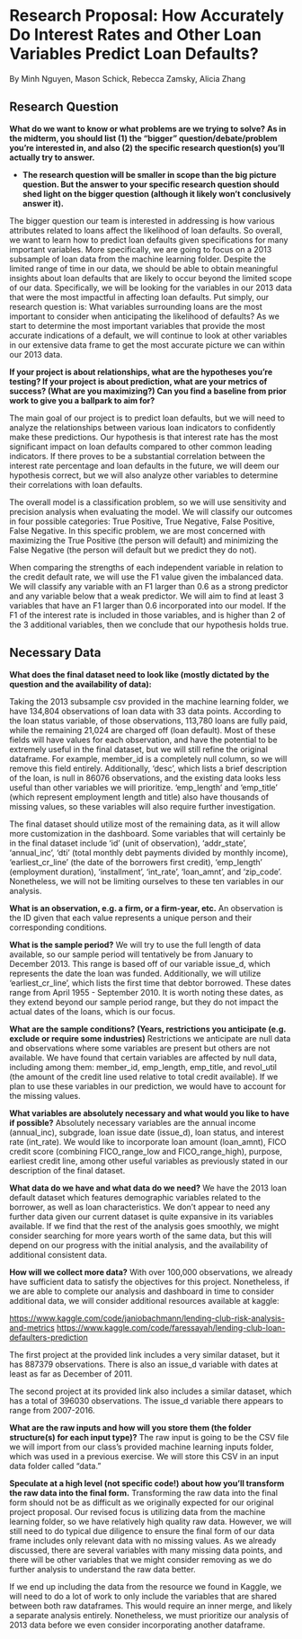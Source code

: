 # Research Proposal: How Accurately Do Interest Rates and Other Loan Variables Predict Loan Defaults?
By Minh Nguyen, Mason Schick, Rebecca Zamsky, Alicia Zhang

## Research Question

**What do we want to know or what problems are we trying to solve? As in the midterm, you should list (1) the “bigger” question/debate/problem you’re interested in, and also (2) the specific research question(s) you’ll actually try to answer.**
- **The research question will be smaller in scope than the big picture question. But the answer to your specific research question should shed light on the bigger question (although it likely won’t conclusively answer it).**

The bigger question our team is interested in addressing is how various attributes related to loans affect the likelihood of loan defaults. So overall, we want to learn how to predict loan defaults given specifications for many important variables. More specifically, we are going to focus on a 2013 subsample of loan data from the machine learning folder. Despite the limited range of time in our data, we should be able to obtain meaningful insights about loan defaults that are likely to occur beyond the limited scope of our data. Specifically, we will be looking for the variables in our 2013 data that were the most impactful in affecting loan defaults. Put simply, our research question is: What variables surrounding loans are the most important to consider when anticipating the likelihood of defaults?
As we start to determine the most important variables that provide the most accurate indications of a default, we will continue to look at other variables in our extensive data frame to get the most accurate picture we can within our 2013 data.

**If your project is about relationships, what are the hypotheses you’re testing?
If your project is about prediction, what are your metrics of success? (What are you maximizing?) Can you find a baseline from prior work to give you a ballpark to aim for?**

The main goal of our project is to predict loan defaults, but we will need to analyze the relationships between various loan indicators to confidently make these predictions. Our hypothesis is that interest rate has the most significant impact on loan defaults compared to other common leading indicators. If there proves to be a substantial correlation between the interest rate percentage and loan defaults in the future, we will deem our hypothesis correct, but we will also analyze other variables to determine their correlations with loan defaults.

The overall model is a classification problem, so we will use sensitivity and precision analysis when evaluating the model. We will classify our outcomes in four possible categories: True Positive, True Negative, False Positive, False Negative. In this specific problem, we are most concerned with maximizing the True Positive (the person will default) and minimizing the False Negative (the person will default but we predict they do not). 

When comparing the strengths of each independent variable in relation to the credit default rate, we will use the F1 value given the imbalanced data. We will classify any variable with an F1 larger than 0.6 as a strong predictor and any variable below that a weak predictor. We will aim to find at least 3 variables that have an F1 larger than 0.6 incorporated into our model. If the F1 of the interest rate is included in those variables, and is higher than 2 of the 3 additional variables, then we conclude that our hypothesis holds true. 

## Necessary Data

**What does the final dataset need to look like (mostly dictated by the question and the availability of data):**

Taking the 2013 subsample csv provided in the machine learning folder, we have 134,804 observations of loan data with 33 data points. According to the loan status variable, of those observations, 113,780 loans are fully paid, while the remaining 21,024 are charged off (loan default). Most of these fields will have values for each observation, and have the potential to be extremely useful in the final dataset, but we will still refine the original dataframe. For example, member_id is a completely null column, so we will remove this field entirely. Additionally, ‘desc’, which lists a brief description of the loan, is null in 86076 observations, and the existing data looks less useful than other variables we will prioritize. ‘emp_length’ and ‘emp_title’ (which represent employment length and title) also have thousands of missing values, so these variables will also require further investigation.

The final dataset should utilize most of the remaining data, as it will allow more customization in the dashboard. Some variables that will certainly be in the final dataset include ‘id’ (unit of observation), ‘addr_state’, ‘annual_inc’, ‘dti’ (total monthly debt payments divided by monthly income), ‘earliest_cr_line’ (the date of the borrowers first credit), ‘emp_length’ (employment duration), ‘installment’, ‘int_rate’, ‘loan_amnt’, and ‘zip_code’. Nonetheless, we will not be limiting ourselves to these ten variables in our analysis.

**What is an observation, e.g. a firm, or a firm-year, etc.**
An observation is the ID given that each value represents a unique person and their corresponding conditions.

**What is the sample period?**
We will try to use the full length of data available, so our sample period will tentatively be from January to December 2013. This range is based off of our variable issue_d, which represents the date the loan was funded. Additionally, we will utilize ‘earliest_cr_line’, which lists the first time that debtor borrowed. These dates range from April 1955 - September 2010. It is worth noting these dates, as they extend beyond our sample period range, but they do not impact the actual dates of the loans, which is our focus.

**What are the sample conditions? (Years, restrictions you anticipate (e.g. exclude or require some industries)**
Restrictions we anticipate are null data and observations where some variables are present but others are not available. We have found that certain variables are affected by null data, including among them: member_id, emp_length, emp_title, and revol_util (the amount of the credit line used relative to total credit available). If we plan to use these variables in our prediction, we would have to account for the missing values. 

**What variables are absolutely necessary and what would you like to have if possible?**
Absolutely necessary variables are the annual income (annual_inc), subgrade, loan issue date (issue_d), loan status, and interest rate (int_rate). We would like to incorporate loan amount (loan_amnt), FICO credit score (combining FICO_range_low and FICO_range_high), purpose, earliest credit line, among other useful variables as previously stated in our description of the final dataset.

**What data do we have and what data do we need?**
We have the 2013 loan default dataset which features demographic variables related to the borrower, as well as loan characteristics. We don’t appear to need any further data given our current dataset is quite expansive in its variables available. If we find that the rest of the analysis goes smoothly, we might consider searching for more years worth of the same data, but this will depend on our progress with the initial analysis, and the availability of additional consistent data.

**How will we collect more data?**
With over 100,000 observations, we already have sufficient data to satisfy the objectives for this project. Nonetheless, if we are able to complete our analysis and dashboard in time to consider additional data, we will consider additional resources available at kaggle:

https://www.kaggle.com/code/janiobachmann/lending-club-risk-analysis-and-metrics
https://www.kaggle.com/code/faressayah/lending-club-loan-defaulters-prediction

The first project at the provided link includes a very similar dataset, but it has 887379 observations. There is also an issue_d variable with dates at least as far as December of 2011.

The second project at its provided link also includes a similar dataset, which has a total of 396030 observations. The issue_d variable there appears to range from 2007-2016. 

**What are the raw inputs and how will you store them (the folder structure(s) for each input type)?**
The raw input is going to be the CSV file we will import from our class’s provided machine learning inputs folder, which was used in a previous exercise. We will store this CSV in an input data folder called “data.”

**Speculate at a high level (not specific code!) about how you’ll transform the raw data into the final form.**
Transforming the raw data into the final form should not be as difficult as we originally expected for our original project proposal. Our revised focus is utilizing data from the machine learning folder, so we have relatively high quality raw data. However, we will still need to do typical due diligence to ensure the final form of our data frame includes only relevant data with no missing values. As we already discussed, there are several variables with many missing data points, and there will be other variables that we might consider removing as we do further analysis to understand the raw data better.

If we end up including the data from the resource we found in Kaggle, we will need to do a lot of work to only include the variables that are shared between both raw dataframes. This would require an inner merge, and likely a separate analysis entirely. Nonetheless, we must prioritize our analysis of 2013 data before we even consider incorporating another dataframe.
